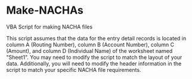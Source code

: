 # Make-NACHAs
VBA Script for making NACHA files 


This script assumes that the data for the entry detail records is located in column A (Routing Number), column B (Account Number), column C (Amount), and column D (Individual Name) of the worksheet named "Sheet1". You may need to modify the script to match the layout of your data. Additionally, you will need to modify the header information in the script to match your specific NACHA file requirements.
